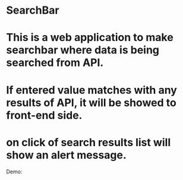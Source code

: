 # SearchBar
# This is a web application to make searchbar where data is being searched from API. 
# If  entered value matches with any results of API, it will be showed to front-end side.
# on click of search results list will show an alert message.

Demo: 
